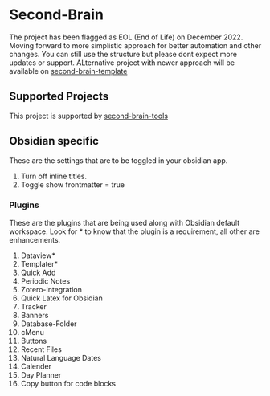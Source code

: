 # Second-Brain

The project has been flagged as EOL (End of Life) on December 2022. Moving forward to more simplistic approach for better automation and other changes. You can still use the structure but please dont expect more updates or support. ALternative project with newer approach will be available on [second-brain-template](https://github.com/rohanbatrain/second-brain-template)

## Supported Projects

This project is supported by [second-brain-tools](https://github.com/rohanbatrain/Second-Brain-tools)

## Obsidian specific 
These are the settings that are to be toggled in your obsidian app. 
1. Turn off inline titles. 
2. Toggle show frontmatter = true

### Plugins
These are the plugins that are being used along with Obsidian default workspace. Look for * to know that the plugin is a requirement, all other are enhancements.
1. Dataview*
2. Templater*
3. Quick Add 
4. Periodic Notes
5. Zotero-Integration
6. Quick Latex for Obsidian
7. Tracker
8. Banners
9. Database-Folder
10. cMenu
11. Buttons
12. Recent Files
13. Natural Language Dates 
14. Calender 
15. Day Planner 
16. Copy button for code blocks 

